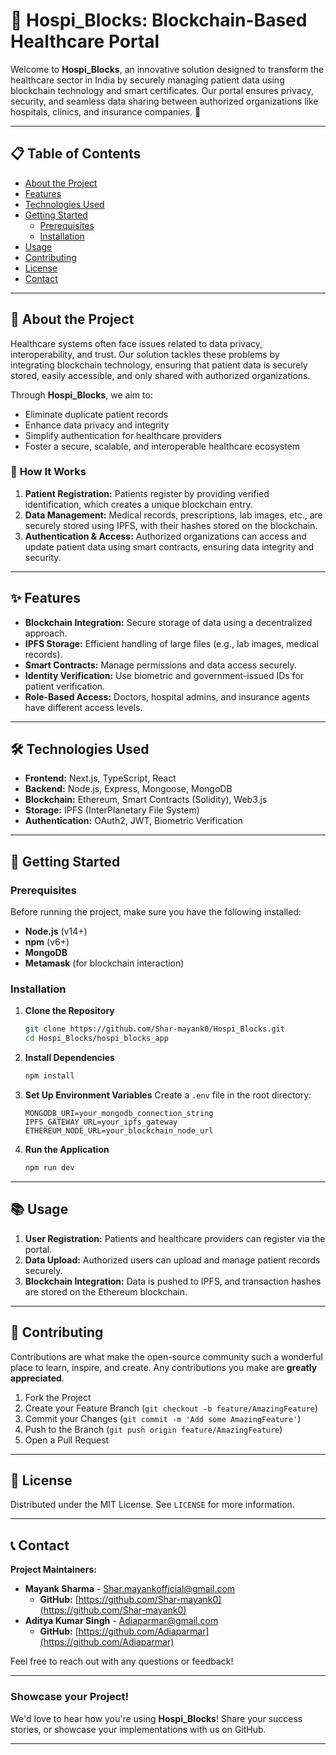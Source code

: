 # 🏥 **Hospi_Blocks: Blockchain-Based Healthcare Portal**

Welcome to **Hospi_Blocks**, an innovative solution designed to transform the healthcare sector in India by securely managing patient data using blockchain technology and smart certificates. Our portal ensures privacy, security, and seamless data sharing between authorized organizations like hospitals, clinics, and insurance companies. 🚀

---

## 📋 **Table of Contents**
- [About the Project](#-about-the-project)
- [Features](#-features)
- [Technologies Used](#-technologies-used)
- [Getting Started](#-getting-started)
  - [Prerequisites](#prerequisites)
  - [Installation](#installation)
- [Usage](#-usage)
- [Contributing](#-contributing)
- [License](#-license)
- [Contact](#-contact)

---

## 📝 **About the Project**
Healthcare systems often face issues related to data privacy, interoperability, and trust. Our solution tackles these problems by integrating blockchain technology, ensuring that patient data is securely stored, easily accessible, and only shared with authorized organizations.

Through **Hospi_Blocks**, we aim to:
- Eliminate duplicate patient records
- Enhance data privacy and integrity
- Simplify authentication for healthcare providers
- Foster a secure, scalable, and interoperable healthcare ecosystem

### 🔧 **How It Works**
1. **Patient Registration:** Patients register by providing verified identification, which creates a unique blockchain entry.
2. **Data Management:** Medical records, prescriptions, lab images, etc., are securely stored using IPFS, with their hashes stored on the blockchain.
3. **Authentication & Access:** Authorized organizations can access and update patient data using smart contracts, ensuring data integrity and security.

---

## ✨ **Features**
- **Blockchain Integration:** Secure storage of data using a decentralized approach.
- **IPFS Storage:** Efficient handling of large files (e.g., lab images, medical records).
- **Smart Contracts:** Manage permissions and data access securely.
- **Identity Verification:** Use biometric and government-issued IDs for patient verification.
- **Role-Based Access:** Doctors, hospital admins, and insurance agents have different access levels.

---

## 🛠 **Technologies Used**
- **Frontend:** Next.js, TypeScript, React
- **Backend:** Node.js, Express, Mongoose, MongoDB
- **Blockchain:** Ethereum, Smart Contracts (Solidity), Web3.js
- **Storage:** IPFS (InterPlanetary File System)
- **Authentication:** OAuth2, JWT, Biometric Verification

---

## 🚀 **Getting Started**

### **Prerequisites**
Before running the project, make sure you have the following installed:
- **Node.js** (v14+)
- **npm** (v6+)
- **MongoDB**
- **Metamask** (for blockchain interaction) 

### **Installation**
1. **Clone the Repository**
   ```bash
   git clone https://github.com/Shar-mayank0/Hospi_Blocks.git
   cd Hospi_Blocks/hospi_blocks_app
   ```
2. **Install Dependencies**
   ```bash
   npm install
   ```
3. **Set Up Environment Variables**
   Create a `.env` file in the root directory:
   ```env
   MONGODB_URI=your_mongodb_connection_string
   IPFS_GATEWAY_URL=your_ipfs_gateway
   ETHEREUM_NODE_URL=your_blockchain_node_url
   ```

4. **Run the Application**
   ```bash
   npm run dev
   ```

---

## 📚 **Usage**
1. **User Registration:** Patients and healthcare providers can register via the portal.
2. **Data Upload:** Authorized users can upload and manage patient records securely.
3. **Blockchain Integration:** Data is pushed to IPFS, and transaction hashes are stored on the Ethereum blockchain.

---

## 🤝 **Contributing**
Contributions are what make the open-source community such a wonderful place to learn, inspire, and create. Any contributions you make are **greatly appreciated**.

1. Fork the Project
2. Create your Feature Branch (`git checkout -b feature/AmazingFeature`)
3. Commit your Changes (`git commit -m 'Add some AmazingFeature'`)
4. Push to the Branch (`git push origin feature/AmazingFeature`)
5. Open a Pull Request

---

## 📜 **License**
Distributed under the MIT License. See `LICENSE` for more information.

---

## 📞 **Contact**
**Project Maintainers:**
- **Mayank Sharma** - [Shar.mayankofficial@gmail.com](mailto:Shar.mayankofficial@gmail.com)
    - **GitHub:** [https://github.com/Shar-mayank0](https://github.com/Shar-mayank0)
- **Aditya Kumar Singh** - [Adiaparmar@gmail.com](mailto:Adiaparmar@gmail.com)
    - **GitHub:** [https://github.com/Adiaparmar](https://github.com/Adiaparmar)


Feel free to reach out with any questions or feedback!

---

### **Showcase your Project!**
We'd love to hear how you're using **Hospi_Blocks**! Share your success stories, or showcase your implementations with us on GitHub.

---
